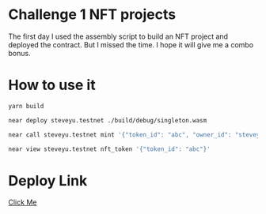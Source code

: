 # Challenge 1 NFT projects

The first day I used the assembly script to build an NFT project and deployed the contract. But I missed the time. I hope it will give me a combo bonus.

# How to use it

```bash
yarn build

near deploy steveyu.testnet ./build/debug/singleton.wasm

near call steveyu.testnet mint '{"token_id": "abc", "owner_id": "steveyu.testnet"}' --accountId steveyu.testnet

near view steveyu.testnet nft_token '{"token_id": "abc"}'
```

# Deploy Link

[Click Me](https://explorer.testnet.near.org/transactions/DbVMeMTs5uXKozDezC33jsQ3gAcGbNs4DhWCN8aM4MMB)

